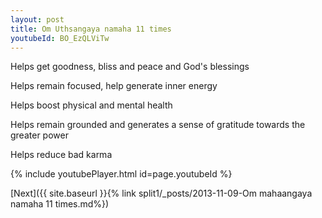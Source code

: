 ```yaml
---
layout: post
title: Om Uthsangaya namaha 11 times
youtubeId: BO_EzQLViTw
---
```

 
 
Helps get goodness, bliss and peace and God's blessings
 
Helps remain focused, help generate inner energy 
 
Helps boost physical and mental health 
 
Helps remain grounded and generates a sense of gratitude towards the greater power 
 
Helps reduce bad karma
 
 
 
 


{% include youtubePlayer.html id=page.youtubeId %}
 
[Next]({{ site.baseurl }}{% link  split1/_posts/2013-11-09-Om mahaangaya namaha 11 times.md%})
 
